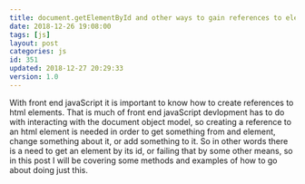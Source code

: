 ```yaml
---
title: document.getElementById and other ways to gain references to elements in javaScript
date: 2018-12-26 19:08:00
tags: [js]
layout: post
categories: js
id: 351
updated: 2018-12-27 20:29:33
version: 1.0
---
```


With front end javaScript it is important to know how to create references to html elements. That is much of front end javaScript devlopment has to do with interacting with the document object model, so creating a reference to an html element is needed in order to get something from and element, change something about it, or add something to it. So in other words there is a need to get an element by its id, or failing that by some other means, so in this post I will be covering some methods and examples of how to go about doing just this.

<!-- more -->

